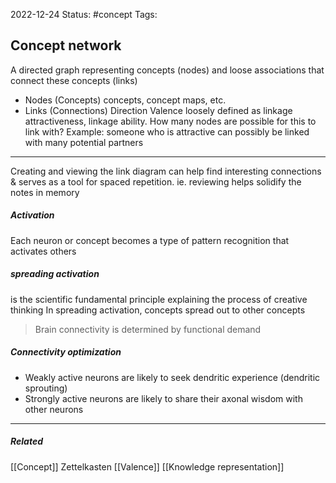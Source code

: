 2022-12-24
Status: #concept
Tags:
## Concept network

A directed graph representing concepts (nodes) and loose associations that connect these concepts (links)
- Nodes (Concepts)
	concepts, concept maps, etc.
- Links (Connections)
	Direction
	Valence 
	 loosely defined as linkage attractiveness, linkage ability. How many nodes are possible for this to link with?
	 Example: someone who is  attractive can possibly be linked with many potential partners

---

Creating and viewing the link diagram can help find interesting connections & serves as a tool for spaced repetition. ie. reviewing helps solidify the notes in memory

##### Activation
Each neuron or concept becomes a type of pattern recognition that activates others
##### spreading activation
is the scientific fundamental principle explaining the process of creative thinking
In spreading activation, concepts spread out to other concepts

> Brain connectivity is determined by functional demand

##### Connectivity optimization
- Weakly active neurons are likely to seek dendritic experience (dendritic sprouting)
- Strongly active neurons are likely to share their axonal wisdom with other neurons

---
##### Related

[[Concept]]
Zettelkasten
[[Valence]]
[[Knowledge representation]]
